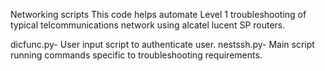 Networking scripts
This code helps automate Level 1 troubleshooting of typical telcommunications network using alcatel lucent SP routers. 

dicfunc.py- User input script to authenticate user.
nestssh.py- Main script running commands specific to troubleshooting requirements.
